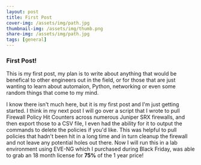 ```yaml
---
layout: post
title: First Post
cover-img: /assets/img/path.jpg
thumbnail-img: /assets/img/thumb.png
share-img: /assets/img/path.jpg
tags: [general]
---
```


### First Post!
This is my first post, my plan is to write about anything that would be benefical to other engineers out in the field, or for those that are just wanting to learn about automaion, Python, networking or even some random things that come to my mind.

I know there isn't much here, but it is my first post and I'm just getting started. I think in my next post I will go over a script that I wrote to pull Firewall Policy Hit Counters across numerous Juniper SRX firewalls, and then export those to a CSV file, I even had the ability for it to output the commands to delete the policies if you'd like. This was helpful to pull policies that hadn't been hit in a long time and in turn cleanup the firewall and not leave any potential holes out there. Now I will run this in a lab environment using EVE-NG which I purchased during Black Friday, was able to grab an 18 month license for **75%** of the 1 year price!
